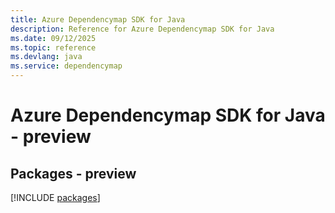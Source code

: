 ```yaml
---
title: Azure Dependencymap SDK for Java
description: Reference for Azure Dependencymap SDK for Java
ms.date: 09/12/2025
ms.topic: reference
ms.devlang: java
ms.service: dependencymap
---
```

# Azure Dependencymap SDK for Java - preview
## Packages - preview
[!INCLUDE [packages](dependencymap-index.md)]